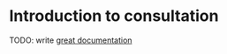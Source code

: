 # Introduction to consultation

TODO: write [great documentation](http://jacobian.org/writing/great-documentation/what-to-write/)
